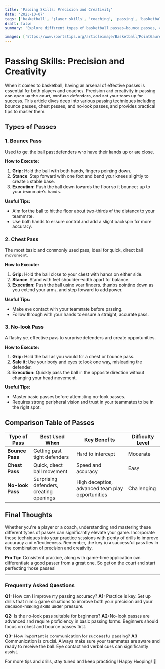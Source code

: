 ```yaml
--- 
title: 'Passing Skills: Precision and Creativity'
date: '2021-10-07'
tags: ['basketball', 'player skills', 'coaching', 'passing', 'basketball training', 'basketball tips', 'sports knowledge', 'basketball strategy', 'team play']
draft: false
summary: 'Explore different types of basketball passes—bounce passes, chest passes, and no-look passes—and master them with precision and creativity.'

images: ['https://www.sportstips.org/articleimage/Basketball/PointGaurd/passing_skills_precision_and_creativity.webp']
---
```


# Passing Skills: Precision and Creativity

When it comes to basketball, having an arsenal of effective passes is essential for both players and coaches. Precision and creativity in passing can open up the court, confuse defenders, and set your team up for success. This article dives deep into various passing techniques including bounce passes, chest passes, and no-look passes, and provides practical tips to master them.

## Types of Passes

### 1. Bounce Pass

Used to get the ball past defenders who have their hands up or are close.

**How to Execute:**
1. **Grip:** Hold the ball with both hands, fingers pointing down.
2. **Stance:** Step forward with one foot and bend your knees slightly to create a stable base.
3. **Execution:** Push the ball down towards the floor so it bounces up to your teammate's hands.

**Useful Tips:**
- Aim for the ball to hit the floor about two-thirds of the distance to your teammate.
- Use both hands to ensure control and add a slight backspin for more accuracy.

### 2. Chest Pass

The most basic and commonly used pass, ideal for quick, direct ball movement.

**How to Execute:**
1. **Grip:** Hold the ball close to your chest with hands on either side.
2. **Stance:** Stand with feet shoulder-width apart for balance.
3. **Execution:** Push the ball using your fingers, thumbs pointing down as you extend your arms, and step forward to add power.

**Useful Tips:**
- Make eye contact with your teammate before passing.
- Follow through with your hands to ensure a straight, accurate pass.

### 3. No-look Pass

A flashy yet effective pass to surprise defenders and create opportunities.

**How to Execute:**
1. **Grip:** Hold the ball as you would for a chest or bounce pass.
2. **Sale it:** Use your body and eyes to look one way, misleading the defender.
3. **Execution:** Quickly pass the ball in the opposite direction without changing your head movement.

**Useful Tips:**
- Master basic passes before attempting no-look passes.
- Requires strong peripheral vision and trust in your teammates to be in the right spot.

## Comparison Table of Passes

| Type of Pass   | Best Used When                                 | Key Benefits                                    | Difficulty Level       |
|----------------|------------------------------------------------|------------------------------------------------|------------------------|
| **Bounce Pass**| Getting past tight defenders                   | Hard to intercept                               | Moderate               |
| **Chest Pass** | Quick, direct ball movement                    | Speed and accuracy                              | Easy                   |
| **No-look Pass**| Surprising defenders, creating openings       | High deception, advanced team play opportunities| Challenging            |

## Final Thoughts

Whether you're a player or a coach, understanding and mastering these different types of passes can significantly elevate your game. Incorporate these techniques into your practice sessions with plenty of drills to improve accuracy and effectiveness. Remember, the key to a successful pass lies in the combination of precision and creativity. 

**Pro Tip:** Consistent practice, along with game-time application can differentiate a good passer from a great one. So get on the court and start perfecting those passes!

---

### Frequently Asked Questions

**Q1:** How can I improve my passing accuracy?
**A1:** Practice is key. Set up drills that mimic game situations to improve both your precision and your decision-making skills under pressure.

**Q2:** Is the no-look pass suitable for beginners?
**A2:** No-look passes are advanced and require proficiency in basic passing forms. Beginners should focus on chest and bounce passes first.

**Q3:** How important is communication for successful passing?
**A3:** Communication is crucial. Always make sure your teammates are aware and ready to receive the ball. Eye contact and verbal cues can significantly assist.

For more tips and drills, stay tuned and keep practicing! Happy Hooping! 🏀